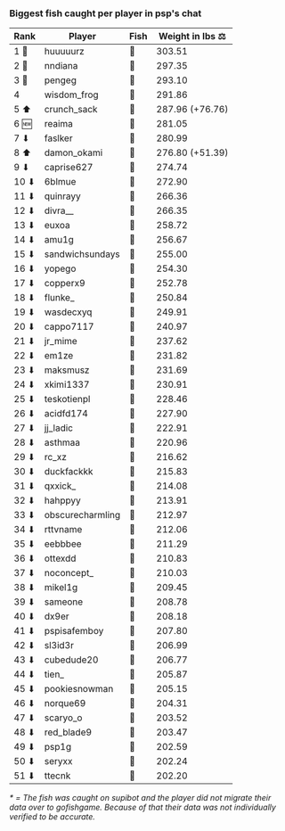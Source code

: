 ### Biggest fish caught per player in psp's chat
| Rank | Player | Fish | Weight in lbs ⚖️ |
|------|--------|-----------|---------|
| 1 🥇  | huuuuurz | 🐳 | 303.51 |
| 2 🥈  | nndiana | 🐳 | 297.35 |
| 3 🥉  | pengeg | 🐳 | 293.10 |
| 4  | wisdom_frog | 🐳 | 291.86 |
| 5 ⬆ | crunch_sack | 🐳 | 287.96 (+76.76) |
| 6 🆕 | reaima | 🐳 | 281.05 |
| 7 ⬇ | faslker | 🐳 | 280.99 |
| 8 ⬆ | damon_okami | 🐉 | 276.80 (+51.39) |
| 9 ⬇ | caprise627 | 🐳 | 274.74 |
| 10 ⬇ | 6blmue | 🐳 | 272.90 |
| 11 ⬇ | quinrayy | 🦕 | 266.36 |
| 12 ⬇ | divra__ | 🐍 | 266.35 |
| 13 ⬇ | euxoa | 🦑 | 258.72 |
| 14 ⬇ | amu1g | 🦕 | 256.67 |
| 15 ⬇ | sandwichsundays | 🦕 | 255.00 |
| 16 ⬇ | yopego | 🐢 | 254.30 |
| 17 ⬇ | copperx9 | 🦕 | 252.78 |
| 18 ⬇ | flunke_ | 🐳 | 250.84 |
| 19 ⬇ | wasdecxyq | 🐳 | 249.91 |
| 20 ⬇ | cappo7117 | 🦕 | 240.97 |
| 21 ⬇ | jr_mime | 🦕 | 237.62 |
| 22 ⬇ | em1ze | 🦕 | 231.82 |
| 23 ⬇ | maksmusz | 🦕 | 231.69 |
| 24 ⬇ | xkimi1337 | 🦕 | 230.91 |
| 25 ⬇ | teskotienpl | 🐳 | 228.46 |
| 26 ⬇ | acidfd174 | 🐍 | 227.90 |
| 27 ⬇ | jj_ladic | 🐳 | 222.91 |
| 28 ⬇ | asthmaa | 🐉 | 220.96 |
| 29 ⬇ | rc_xz | 🐳 | 216.62 |
| 30 ⬇ | duckfackkk | 🐳 | 215.83 |
| 31 ⬇ | qxxick_ | 🐉 | 214.08 |
| 32 ⬇ | hahppyy | 🐍 | 213.91 |
| 33 ⬇ | obscurecharmling | 🦈 | 212.97 |
| 34 ⬇ | rttvname | 🐳 | 212.06 |
| 35 ⬇ | eebbbee | 🦕 | 211.29 |
| 36 ⬇ | ottexdd | 🐉 | 210.83 |
| 37 ⬇ | noconcept_ | 🐉 | 210.03 |
| 38 ⬇ | mikel1g | 🐳 | 209.45 |
| 39 ⬇ | sameone | 🐳 | 208.78 |
| 40 ⬇ | dx9er | 🐉 | 208.18 |
| 41 ⬇ | pspisafemboy | 🐳 | 207.80 |
| 42 ⬇ | sl3id3r | 🐳 | 206.99 |
| 43 ⬇ | cubedude20 | 🐉 | 206.77 |
| 44 ⬇ | tien_ | 🐳 | 205.87 |
| 45 ⬇ | pookiesnowman | 🐳 | 205.15 |
| 46 ⬇ | norque69 | 🦈 | 204.31 |
| 47 ⬇ | scaryo_o | 🦕 | 203.52 |
| 48 ⬇ | red_blade9 | 🦈 | 203.47 |
| 49 ⬇ | psp1g | 🦈 | 202.59 |
| 50 ⬇ | seryxx | 🐉 | 202.24 |
| 51 ⬇ | ttecnk | 🐉 | 202.20 |

_* = The fish was caught on supibot and the player did not migrate their data over to gofishgame. Because of that their data was not individually verified to be accurate._

